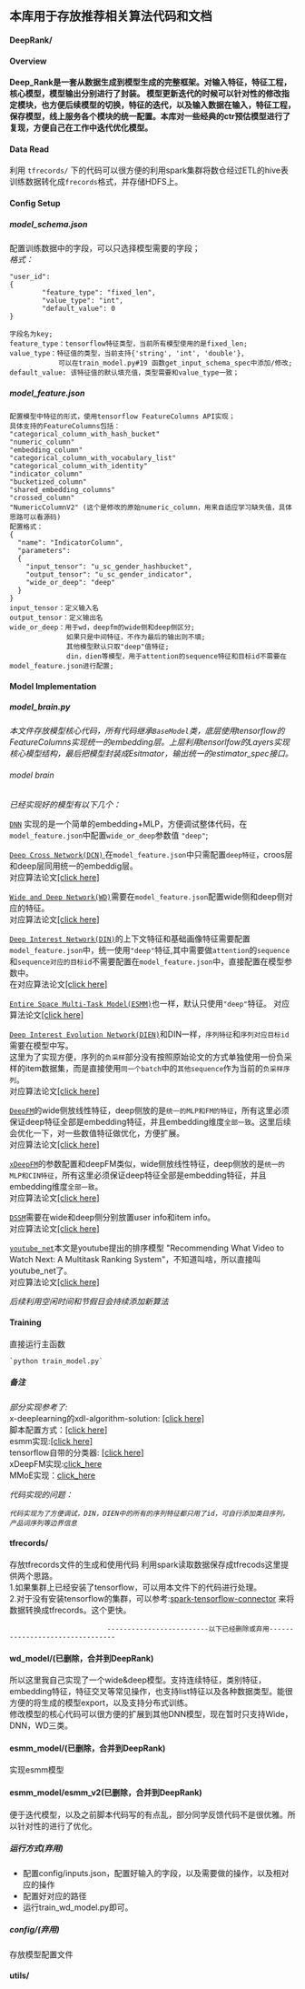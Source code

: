 ## 本库用于存放推荐相关算法代码和文档
#### DeepRank/   

#### Overview  

**Deep_Rank是一套从数据生成到模型生成的完整框架。对输入特征，特征工程，核心模型，模型输出分别进行了封装。
模型更新迭代的时候可以针对性的修改指定模块，也方便后续模型的切换，特征的迭代，以及输入数据在输入，特征工程，保存模型，线上服务各个模块的统一配置。本库对一些经典的ctr预估模型进行了复现，方便自己在工作中迭代优化模型。**  

#### Data Read
利用 `tfrecords/` 下的代码可以很方便的利用spark集群将数仓经过ETL的hive表训练数据转化成`frecords`格式，并存储HDFS上。
      
#### Config Setup
##### model_schema.json   
配置训练数据中的字段，可以只选择模型需要的字段；  
*格式：*
  
    "user_id":     
    {  
            "feature_type": "fixed_len",  
            "value_type": "int",  
            "default_value": 0  
    }  
    
    字段名为key;  
    feature_type：tensorflow特征类型，当前所有模型使用的是fixed_len;  
    value_type：特征值的类型，当前支持{'string', 'int', 'double'},  
                可以在train_model.py#19 函数get_input_schema_spec中添加/修改;    
    default_value: 该特征值的默认填充值，类型需要和value_type一致；          

##### model_feature.json   
 
    配置模型中特征的形式，使用tensorflow FeatureColumns API实现；    
    具体支持的FeatureColumns包括：  
    "categorical_column_with_hash_bucket"  
    "numeric_column"  
    "embedding_column"  
    "categorical_column_with_vocabulary_list"  
    "categorical_column_with_identity"  
    "indicator_column"  
    "bucketized_column"  
    "shared_embedding_columns"  
    "crossed_column"  
    "NumericColumnV2" (这个是修改的原始numeric_column，用来自适应学习缺失值，具体思路可以看源码)  
    配置格式：  
    {  
      "name": "IndicatorColumn",  
      "parameters":   
      {  
        "input_tensor": "u_sc_gender_hashbucket",  
        "output_tensor": "u_sc_gender_indicator",  
        "wide_or_deep": "deep"  
      }  
    }  
    input_tensor：定义输入名  
    output_tensor：定义输出名  
    wide_or_deep：用于wd，deepfm的wide侧和deep侧区分;    
                  如果只是中间特征，不作为最后的输出则不填;   
                  其他模型默认只取"deep"值特征;  
                  din，dien等模型，用于attention的sequence特征和目标id不需要在model_feature.json进行配置;    
        
#### Model Implementation

##### model_brain.py  
*本文件存放模型核心代码，所有代码继承`BaseModel`类，底层使用tensorflow的FeatureColumns实现统一的embedding层。上层利用tensorlfow的Layers实现核心模型结构，最后把模型封装成Esitmator，输出统一的estimator_spec接口。*  

###### model brain
*已经实现好的模型有以下几个：*  
  
[`DNN`](https://github.com/Shicoder/Deep_Rec/blob/master/Deep_Rank/dnn_demo.py) 实现的是一个简单的embedding+MLP，方便调试整体代码，在`model_feature.json`中配置`wide_or_deep`参数值 `"deep"`;  
  
[`Deep Cross Network(DCN)` ](https://github.com/Shicoder/Deep_Rec/blob/master/Deep_Rank/dcn.py)在`model_feature.json`中只需配置`deep特征`，croos层和deep层同用统一的embeddig层。    
对应算法论文[[click here]](https://arxiv.org/abs/1708.05123)  
   
[`Wide and Deep Network(WD)`](https://github.com/Shicoder/Deep_Rec/blob/master/Deep_Rank/wide_deep.py)需要在`model_feature.json`配置wide侧和deep侧对应的特征。    
对应算法论文[[click here]](https://arxiv.org/abs/1606.07792)   

[`Deep Interest Network(DIN)`](https://github.com/Shicoder/Deep_Rec/blob/master/Deep_Rank/din.py)的上下文特征和基础画像特征需要配置`model_feature.json`中，统一使用`"deep"`特征,其中需要做`attention`的`sequence`和`sequence对应的目标id`不需要配置在`model_feature.json`中，直接配置在模型参数中。  
在对应算法论文[[click here]](https://arxiv.org/abs/1706.06978)  

[`Entire Space Multi-Task Model(ESMM)`](https://github.com/Shicoder/Deep_Rec/blob/master/Deep_Rank/esmm.py)也一样，默认只使用`"deep"`特征。 
对应算法论文[[click here]](https://arxiv.org/abs/1804.07931)  
  
[`Deep Interest Evolution Network(DIEN)`](https://github.com/Shicoder/Deep_Rec/blob/master/Deep_Rank/dien.py)和DIN一样，`序列特征`和`序列对应目标id`需要在模型中写。  
这里为了实现方便，序列的`负采样`部分没有按照原始论文的方式单独使用一份负采样的item数据集，而是直接使用`同一个batch`中的`其他sequence`作为当前的`负采样序列`。  
对应算法论文[[click here]](https://arxiv.org/abs/1809.03672)   
 
[`DeepFM`](https://github.com/Shicoder/Deep_Rec/blob/master/Deep_Rank/deepFM.py)的wide侧放线性特征，deep侧放的是`统一的MLP和FM的特征`，所有这里必须保证deep特征全部是embedding特征，并且embedding维度`全部一致`。这里后续会优化一下，对一些数值特征做优化，方便扩展。  
对应算法论文[[click here]](https://arxiv.org/abs/1703.04247)   

[`xDeepFM`](https://github.com/Shicoder/Deep_Rec/blob/master/Deep_Rank/xDeepFM.py)的参数配置和deepFM类似，wide侧放线性特征，deep侧放的是`统一的MLP和CIN特征`，所有这里必须保证deep特征全部是embedding特征，并且embedding维度`全部一致`。  
对应算法论文[[click here]](https://arxiv.org/pdf/1803.05170.pdf)  

[`DSSM`](https://github.com/Shicoder/Deep_Rec/blob/master/Deep_Rank/dssm.py)需要在wide和deep侧分别放置user info和item info。  
对应算法论文[[click here]](https://www.microsoft.com/en-us/research/wp-content/uploads/2016/02/cikm2013_DSSM_fullversion.pdf)   

[`youtube_net`](https://github.com/Shicoder/Deep_Rec/blob/master/Deep_Rank/dssm.py)本文是youtube提出的排序模型 "Recommending What Video to Watch Next: A Multitask Ranking System"，不知道叫啥，所以直接叫youtube_net了。  
对应算法论文[[click here]](https://dl.acm.org/citation.cfm?id=3346997)    
    
*后续利用空闲时间和节假日会持续添加新算法*

#### Training

直接运行主函数 
  
    `python train_model.py`


##### 备注

*部分实现参考了:*   
  x-deeplearning的xdl-algorithm-solution: [[click here]](https://github.com/alibaba/x-deeplearning/tree/master/xdl-algorithm-solution)   
  脚本配置方式：[[click here]](https://github.com/zhaoxin4data/atlas/tree/master/deeplearning/uciflowwd_train/config)  
  esmm实现:[[click here]](https://github.com/yangxudong/deeplearning/tree/master/esmm)   
  tensorflow自带的分类器: [[click here]](https://github.com/tensorflow/tensorflow/tree/master/tensorflow/python/estimator/canned)  
  xDeepFM实现:[click_here](https://github.com/Leavingseason/xDeepFM)  
  MMoE实现：[click_here](https://github.com/drawbridge/keras-mmoe)
  
  *代码实现的问题：* 
    
  *`代码实现为了方便调试，DIN，DIEN中的所有的序列特征都只用了id，可自行添加类目序列，产品词序列等边界信息`*  
   
#### tfrecords/
存放tfrecords文件的生成和使用代码
利用spark读取数据保存成tfrecods这里提供两个思路。  
1.如果集群上已经安装了tensorflow，可以用本文件下的代码进行处理。  
2.对于没有安装tensorflow的集群，可以参考:[spark-tensorflow-connector](https://github.com/tensorflow/ecosystem/tree/master/spark/spark-tensorflow-connector) 来将数据转换成tfrecords。这个更快。  
  
                            -------------------------以下已经删除或弃用--------------------------------
#### wd_model/(已删除，合并到DeepRank)  
所以这里我自己实现了一个wide&deep模型。支持连续特征，类别特征，embedding特征，特征交叉等常见操作，也支持list特征以及各种数据类型。能很方便的将生成的模型export，以及支持分布式训练。  
修改模型的核心代码可以很方便的扩展到其他DNN模型，现在暂时只支持Wide，DNN，WD三类。   

#### esmm_model/(已删除，合并到DeepRank)  
实现esmm模型
#### esmm_model/esmm_v2(已删除，合并到DeepRank)  
  便于迭代模型，以及之前脚本代码写的有点乱，部分同学反馈代码不是很优雅。所以针对性的进行了优化。  
  
##### 运行方式(弃用) 
- 配置config/inputs.json，配置好输入的字段，以及需要做的操作，以及相对应的操作  
- 配置好对应的路径  
- 运行train_wd_model.py即可。    

##### config/(弃用)   
存放模型配置文件  

#### utils/



